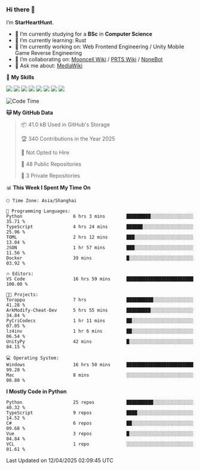 ### Hi there 👋

I’m **StarHeartHunt**.

- 🏫 I’m currently studying for a **BSc** in **Computer Science**
- 🌱 I’m currently learning: Rust
- 🔭 I’m currently working on: Web Frontend Engineering / Unity Mobile Game Reverse Engineering
- 👯 I’m collaborating on: [Mooncell Wiki](https://fgo.wiki/) / [PRTS Wiki](http://prts.wiki/) / [NoneBot](https://github.com/nonebot)
- 💬 Ask me about: [MediaWiki](https://www.mediawiki.org)

🌟 **My Skills**

![](https://img.shields.io/badge/-Python-3e74a2?style=flat-square&logo=Python&logoColor=fff)
![](https://img.shields.io/badge/-Node.js-339933?style=flat-square&logo=node.js&logoColor=fff)
![](https://img.shields.io/badge/-Vue-4fc08d?style=flat-square&logo=vue.js&logoColor=fff)
![](https://img.shields.io/badge/-React-2d98ce?style=flat-square&logo=React&logoColor=fff)
![](https://img.shields.io/badge/-TypeScript-3178C6?style=flat-square&logo=TypeScript&logoColor=fff)
![](https://img.shields.io/badge/-Docker-2496ED?style=flat-square&logo=Docker&logoColor=fff)
![](https://img.shields.io/badge/-Linux-000000?style=flat-square&logo=Linux&logoColor=fff)
![](https://img.shields.io/badge/-Dotnet-512bd4?style=flat-square&logo=.net&logoColor=fff)

<!--START_SECTION:waka-->
![Code Time](http://img.shields.io/badge/Code%20Time-1%2C549%20hrs%2056%20mins-blue)

**🐱 My GitHub Data** 

> 📦 41.0 kB Used in GitHub's Storage 
 > 
> 🏆 340 Contributions in the Year 2025
 > 
> 🚫 Not Opted to Hire
 > 
> 📜 48 Public Repositories 
 > 
> 🔑 3 Private Repositories 
 > 
📊 **This Week I Spent My Time On** 

```text
🕑︎ Time Zone: Asia/Shanghai

💬 Programming Languages: 
Python                   6 hrs 3 mins        █████████░░░░░░░░░░░░░░░░   35.71 % 
TypeScript               4 hrs 24 mins       ██████░░░░░░░░░░░░░░░░░░░   25.96 % 
TOML                     2 hrs 12 mins       ███░░░░░░░░░░░░░░░░░░░░░░   13.04 % 
JSON                     1 hr 57 mins        ███░░░░░░░░░░░░░░░░░░░░░░   11.56 % 
Docker                   39 mins             █░░░░░░░░░░░░░░░░░░░░░░░░   03.92 % 

🔥 Editors: 
VS Code                  16 hrs 59 mins      █████████████████████████   100.00 % 

🐱‍💻 Projects: 
Torappu                  7 hrs               ██████████░░░░░░░░░░░░░░░   41.28 % 
ArkModify-Cheat-Dev      5 hrs 55 mins       █████████░░░░░░░░░░░░░░░░   34.84 % 
PyCriCodecs              1 hr 11 mins        ██░░░░░░░░░░░░░░░░░░░░░░░   07.05 % 
lz4inv                   1 hr 6 mins         ██░░░░░░░░░░░░░░░░░░░░░░░   06.54 % 
UnityPy                  42 mins             █░░░░░░░░░░░░░░░░░░░░░░░░   04.15 % 

💻 Operating System: 
Windows                  16 hrs 50 mins      █████████████████████████   99.20 % 
Mac                      8 mins              ░░░░░░░░░░░░░░░░░░░░░░░░░   00.80 % 
```

**I Mostly Code in Python** 

```text
Python                   25 repos            ██████████░░░░░░░░░░░░░░░   40.32 % 
TypeScript               9 repos             ████░░░░░░░░░░░░░░░░░░░░░   14.52 % 
C#                       6 repos             ██░░░░░░░░░░░░░░░░░░░░░░░   09.68 % 
Vue                      3 repos             █░░░░░░░░░░░░░░░░░░░░░░░░   04.84 % 
VCL                      1 repo              ░░░░░░░░░░░░░░░░░░░░░░░░░   01.61 % 
```




 Last Updated on 12/04/2025 02:09:45 UTC
<!--END_SECTION:waka-->
